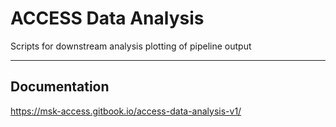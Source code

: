 # ACCESS Data Analysis

Scripts for downstream analysis plotting of pipeline output

---


## Documentation 

https://msk-access.gitbook.io/access-data-analysis-v1/

